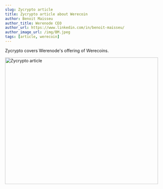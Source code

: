 ```yaml
---
slug: Zycrypto article
title: Zycrypto article about Werecoin
author: Benoit Maisseu
author_title: Werenode CEO
author_url: https://www.linkedin.com/in/benoit-maisseu/
author_image_url: /img/BM.jpeg
tags: [article, werecoin]
---
```


Zycrypto covers Werenode's offering of Werecoins.

<img width="100%" height="416px" src="../docs/asset/photo_2022-02-10_14-06-18.jpg" href="https://zycrypto.com/werenode-has-launched-the-ico-of-wrc-token-on-14th-february-2022/" title="Zycrypto article" frameborder="0"> </img>
